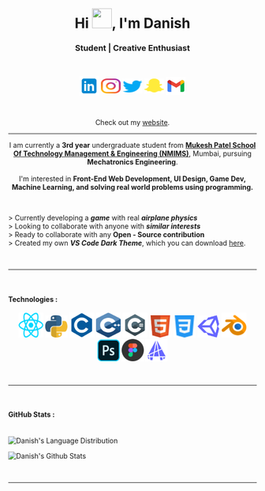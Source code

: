 <h1 align="center">Hi <img src="https://c.tenor.com/Wx9IEmZZXSoAAAAi/hi.gif" height="40" width="40">, I'm <b>Danish</b>
</h1>
<h3 align="center">Student | Creative Enthusiast</h3>
<br>
<p align="center">
<a href="https://www.linkedin.com/in/dan10ish/" target="_blank" rel="noopener noreferrer"><img src="./Resources/Readme_icons/r_linkedin.SVG" alt="Danish's Linkedin" height="40" width="40" align="center"/></a>
<a href="https://www.instagram.com/dan10ish/" target="_blank" rel="noopener noreferrer"><img align="center" src="./Resources/Readme_icons/r_instagram.SVG" alt="Danish's Instagram" height="30" width="40"/></a>
<a href="https://twitter.com/dan10ish" target="_blank" rel="noopener noreferrer"><img align="center" src="./Resources/Readme_icons/r_twitter.SVG" alt="Danish's Twitter" height="30" width="40"/></a>
<a href="https://www.snapchat.com/add/dan10ish" target="_blank" rel="noopener noreferrer"><img align="center" src="./Resources/Readme_icons/r_snapchat.SVG" alt="Danish's Snapchat" height="30" width="40"/></a>
<a href="mailto: aaansaridan@gmail.com" target="_blank" rel="noopener noreferrer"><img align="center" src="./Resources/Readme_icons/r_gmail.SVG" alt="Danish's Email" height="36" width="40"/></a>
</p>
</p>
<br>
<p align="center">
Check out my <a href="https://danish.dev/">website</a>.
</p>
<hr>
<p align="center">
<p align="center">
    I am currently a <b>3rd year</b> undergraduate student from <a href="http://engineering.nmims.edu/" target="_blank" rel="noopener noreferrer"> <b>Mukesh Patel School Of Technology Management & Engineering (NMIMS)</b></a>, Mumbai, pursuing <b>Mechatronics Engineering</b>.
     
  <br>
  <br>
    I'm interested in <b>
    Front-End Web Development,
     UI Design,
     Game Dev,
     Machine Learning,
     and solving real world problems
     using programming. </b>
</p>

<br>

&gt; Currently developing a **_game_** with real **_airplane physics_**<br>
&gt; Looking to collaborate with anyone with **_similar interests_**<br>
&gt; Ready to collaborate with any **Open - Source contribution**<br>
&gt; Created my own **_VS Code Dark Theme_**, which you can download [here](https://marketplace.visualstudio.com/items?itemName=danish.mariana-theme).

<br>

<hr>
<br>
<h4>Technologies : </h4>
  
  <p align="center">
  <img height="50" width="50px" src="./Resources/Readme_icons/react.SVG">
  <img height="45" width="45px" src="./Resources/Readme_icons/python.SVG">
  <img height="50" width="50px" src="./Resources/Readme_icons/c.SVG">
  <img height="50" width="50px" src="./Resources/Readme_icons/cpp.SVG">
  <img height="50" width="50px" src="./Resources/Readme_icons/c-sharp.SVG">
  <img height="45" width="45px" src="./Resources/Readme_icons/html.SVG">
  <img height="45" width="45px" src="./Resources/Readme_icons/css.SVG">
  <img height="45" width="45px" src="./Resources/Readme_icons/unity.SVG">
  <img height="50" width="50px" src="./Resources/Readme_icons/blender.SVG">
  <img height="45" width="45px" src="./Resources/Readme_icons/adobe-photoshop.SVG">
  <img height="45" width="45px" src="./Resources/Readme_icons/figma.SVG">
  <img height="45" width="45px" src="./Resources/Readme_icons/autocad.SVG">

  </p>
  <br>
  <hr>
  <br>
 <h4>GitHub Stats :</h4>
<p>
<br> 
<img src="https://github-readme-stats.vercel.app/api/top-langs?username=dan10ish&show_icons=true&theme=gotham&locale=en&layout=compact" alt="Danish's Language Distribution" /></p>

<p><img src="https://github-readme-stats.vercel.app/api?username=dan10ish&hide=prs,issues&show_icons=true&theme=gotham&locale=en" alt="Danish's Github Stats" width="410" /></p>

<br>

---
